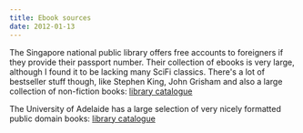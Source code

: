 ```yaml
---
title: Ebook sources
date: 2012-01-13
---
```

The Singapore national public library offers free accounts to foreigners if they provide their passport number. Their collection of ebooks is very large, although I found it to be lacking many SciFi classics. There's a lot of bestseller stuff though, like Stephen King, John Grisham and also a large collection of non-fiction books:
<a href="http://singapore.lib.overdrive.com/">library catalogue</a>

The University of Adelaide has a large selection of very nicely formatted public domain books:
<a href="http://ebooks.adelaide.edu.au/">library catalogue</a>

